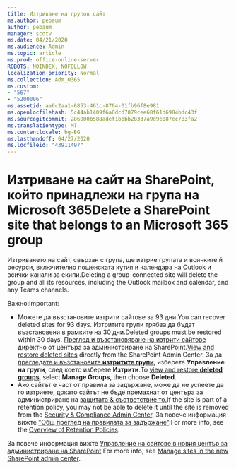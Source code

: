 ```yaml
---
title: Изтриване на групов сайт
ms.author: pebaum
author: pebaum
manager: scotv
ms.date: 04/21/2020
ms.audience: Admin
ms.topic: article
ms.prod: office-online-server
ROBOTS: NOINDEX, NOFOLLOW
localization_priority: Normal
ms.collection: Adm_O365
ms.custom:
- "567"
- "5200006"
ms.assetid: aa6c2aa1-6853-461c-8764-01fb96f8e981
ms.openlocfilehash: 5c44ab1409f6a0dcd7079cee68f61d6984bdc43f
ms.sourcegitcommit: 286000b588adef1bbbb28337a9d9e087ec783fa2
ms.translationtype: MT
ms.contentlocale: bg-BG
ms.lasthandoff: 04/27/2020
ms.locfileid: "43911497"
---
```

# <a name="delete-a-sharepoint-site-that-belongs-to-an-microsoft-365-group"></a><span data-ttu-id="a2e01-102">Изтриване на сайт на SharePoint, който принадлежи на група на Microsoft 365</span><span class="sxs-lookup"><span data-stu-id="a2e01-102">Delete a SharePoint site that belongs to an Microsoft 365 group</span></span>

<span data-ttu-id="a2e01-103">Изтриването на сайт, свързан с група, ще изтрие групата и всичките й ресурси, включително пощенската кутия и календара на Outlook и всички канали за екипи.</span><span class="sxs-lookup"><span data-stu-id="a2e01-103">Deleting a group-connected site will delete the group and all its resources, including the Outlook mailbox and calendar, and any Teams channels.</span></span>
  
<span data-ttu-id="a2e01-104">Важно:</span><span class="sxs-lookup"><span data-stu-id="a2e01-104">Important:</span></span>

- <span data-ttu-id="a2e01-105">Можете да възстановите изтрити сайтове за 93 дни.</span><span class="sxs-lookup"><span data-stu-id="a2e01-105">You can recover deleted sites for 93 days.</span></span> <span data-ttu-id="a2e01-106">Изтритите групи трябва да бъдат възстановени в рамките на 30 дни.</span><span class="sxs-lookup"><span data-stu-id="a2e01-106">Deleted groups must be restored within 30 days.</span></span> <span data-ttu-id="a2e01-107">[Преглед и възстановяване на изтрити сайтове](https://admin.microsoft.com/sharepoint?page=recyclebin&modern=true) директно от центъра за администриране на SharePoint.</span><span class="sxs-lookup"><span data-stu-id="a2e01-107">[View and restore deleted sites](https://admin.microsoft.com/sharepoint?page=recyclebin&modern=true) directly from the SharePoint Admin Center.</span></span> <span data-ttu-id="a2e01-108">За да [прегледате и възстановите **изтритите групи**](https://outlook.office.com/people/group/deleted), изберете **Управление на групи**, след което изберете **Изтрити**.</span><span class="sxs-lookup"><span data-stu-id="a2e01-108">To [view and restore **deleted groups**](https://outlook.office.com/people/group/deleted), select **Manage Groups**, then choose **Deleted**.</span></span>
- <span data-ttu-id="a2e01-109">Ако сайтът е част от правила за задържане, може да не успеете да го изтриете, докато сайтът не бъде премахнат от центъра за администриране на [защитата & съответствие то.](https://protection.office.com/?rfr=AdminCenter#/retention)</span><span class="sxs-lookup"><span data-stu-id="a2e01-109">If the site is part of a retention policy, you may not be able to delete it until the site is removed from the [Security & Compliance Admin Center](https://protection.office.com/?rfr=AdminCenter#/retention).</span></span> <span data-ttu-id="a2e01-110">За повече информация вижте ["Общ преглед на правилата за задържане"](https://docs.microsoft.com/office365/securitycompliance/retention-policies#content-in-onedrive-accounts-and-sharepoint-sites).</span><span class="sxs-lookup"><span data-stu-id="a2e01-110">For more info, see the [Overview of Retention Policies](https://docs.microsoft.com/office365/securitycompliance/retention-policies#content-in-onedrive-accounts-and-sharepoint-sites).</span></span>
  
<span data-ttu-id="a2e01-111">За повече информация вижте [Управление на сайтове в новия център за администриране на SharePoint](https://docs.microsoft.com/sharepoint/manage-sites-in-new-admin-center).</span><span class="sxs-lookup"><span data-stu-id="a2e01-111">For more info, see [Manage sites in the new SharePoint admin center](https://docs.microsoft.com/sharepoint/manage-sites-in-new-admin-center).</span></span>
